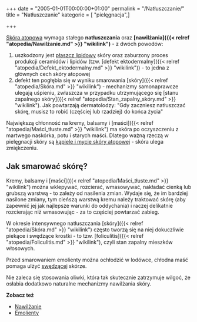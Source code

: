 +++
date = "2005-01-01T00:00:00+01:00"
permalink = "/Natłuszczanie/"
title = "Natłuszczanie"
kategorie = [ "pielęgnacja",]

+++

[Skóra atopowa](/atopedia/Skóra_atopowa "wikilink") wymaga stałego **natłuszczania** oraz **[nawilżania]({{< relref "atopedia/Nawilżanie.md" >}} "wikilink")** - z dwóch powodów:

1.  uszkodzony jest [płaszcz lipidowy](/atopedia/Płaszcz_lipidowy "wikilink") skóry oraz zaburzony proces produkcji ceramidów i lipidów (tzw. [defekt ektodermalny]({{< relref "atopedia/Defekt_ektodermalny.md" >}} "wikilink")) - to jedna z głównych cech skóry atopowej
2.  defekt ten pogłębia się w wyniku smarowania [skóry]({{< relref "atopedia/Skóra.md" >}} "wikilink") - mechanizmy samonaprawcze ulegają uśpieniu, zwłaszcza w przypadku utrzymującego się [stanu zapalnego skóry]({{< relref "atopedia/Stan_zapalny_skóry.md" >}} "wikilink"). Jak powtarzają dermatolodzy: "Gdy zaczniesz natłuszczać skórę, musisz to robić (częściej lub rzadziej) do końca życia"

Największą chłonność na kremy, balsamy i [maści]({{< relref "atopedia/Maści_tłuste.md" >}} "wikilink") ma skóra po oczyszczeniu z martwego naskórka, potu i starych maści. Dlatego ważną rzeczą w pielęgnacji skóry są [kąpiele i mycie skóry atopowej](/atopedia/Pielęgnacja "wikilink") - skóra ulega zmiękczeniu.

Jak smarować skórę?
-------------------

Kremy, balsamy i [maści]({{< relref "atopedia/Maści_tłuste.md" >}} "wikilink") można wklepywać, rozcierać, wmasowywać, nakładać cienką lub grubszą warstwą - to zależy od nasilenia zmian. Wydaje się, że im bardziej nasilone zmiany, tym cieńszą warstwą kremu należy traktować skórę (aby zapewnić jej jak najlepsze warunki do oddychania) i raczej delikatnie rozcierając niż wmasowując - za to częściej powtarzać zabieg.

W okresie intensywnego natłuszczania [skóry]({{< relref "atopedia/Skóra.md" >}} "wikilink") często tworzą się na niej dokuczliwie piekące i swędzące krostki - to tzw. [foliculitis]({{< relref "atopedia/Foliculitis.md" >}} "wikilink"), czyli stan zapalny mieszków włosowych.

Przed smarowaniem emolienty można ochłodzić w lodówce, chłodna maść pomaga ulżyć [swędzącej](/atopedia/Świąd "wikilink") skórze.

Nie zaleca się stosowania oliwki, która tak skutecznie zatrzymuje wilgoć, że osłabia dodatkowo naturalne mechanizmy nawilżania skóry.

**Zobacz też**

-   [Nawilżanie](/atopedia/Nawilżanie "wikilink")
-   [Emolienty](/atopedia/Emolienty "wikilink")
